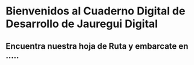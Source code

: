 # Bienvenidos al Cuaderno Digital de Desarrollo de Jauregui Digital

## Encuentra nuestra hoja de Ruta y embarcate en .....
